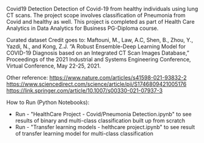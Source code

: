 Covid19 Detection
Detection of Covid-19 from healthy individuals using lung CT scans. The project scope involves classification of Pneumonia from Covid and healthy as well.
This project is completed as part of Health Care Analytics in Data Analytics for Business PG-Diploma course.

Curated dataset Credit goes to:
Maftouni, M., Law, A.C, Shen, B., Zhou, Y., Yazdi, N., and Kong, Z.J. “A Robust Ensemble-Deep Learning Model for COVID-19 Diagnosis based on an Integrated CT Scan Images Database,” 
Proceedings of the 2021 Industrial and Systems Engineering Conference, Virtual Conference, May 22-25, 2021.

Other reference:
https://www.nature.com/articles/s41598-021-93832-2
https://www.sciencedirect.com/science/article/pii/S1746809421005176
https://link.springer.com/article/10.1007/s00330-021-07937-3

How to Run (Python Notebooks):
* Run - "HealthCare Project - Covid/Pneumonia Detection.ipynb" to see results of binary and multi-class classification built up from scratch
* Run - "Transfer learning models - helthcare project.ipynb" to see result of transfer learning model for multi-class classification
